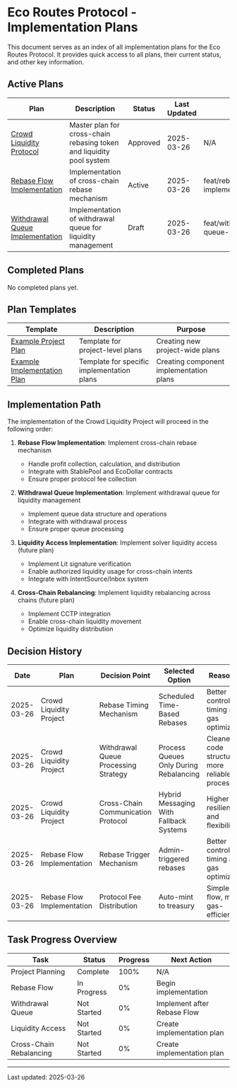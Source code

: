 # Eco Routes Protocol - Implementation Plans

This document serves as an index of all implementation plans for the Eco Routes Protocol. It provides quick access to all plans, their current status, and other key information.

## Active Plans

| Plan | Description | Status | Last Updated | Branch |
|------|-------------|--------|-------------|--------|
| [Crowd Liquidity Protocol](./full/crowd-liquidity-project-plan.md) | Master plan for cross-chain rebasing token and liquidity pool system | Approved | 2025-03-26 | N/A |
| [Rebase Flow Implementation](./full/rebase-flow-implementation-plan.md) | Implementation of cross-chain rebase mechanism | Active | 2025-03-26 | feat/rebase/rebase-flow-implementation |
| [Withdrawal Queue Implementation](./full/withdrawal-queue-implementation-plan.md) | Implementation of withdrawal queue for liquidity management | Draft | 2025-03-26 | feat/withdrawal/withdrawal-queue-implementation |

## Completed Plans

No completed plans yet.

## Plan Templates

| Template | Description | Purpose |
|----------|-------------|---------|
| [Example Project Plan](./examples/example-project-plan.md) | Template for project-level plans | Creating new project-wide plans |
| [Example Implementation Plan](./examples/example-implementation-plan.md) | Template for specific implementation plans | Creating component implementation plans |

## Implementation Path

The implementation of the Crowd Liquidity Project will proceed in the following order:

1. **Rebase Flow Implementation**: Implement cross-chain rebase mechanism
   - Handle profit collection, calculation, and distribution
   - Integrate with StablePool and EcoDollar contracts
   - Ensure proper protocol fee collection

2. **Withdrawal Queue Implementation**: Implement withdrawal queue for liquidity management
   - Implement queue data structure and operations
   - Integrate with withdrawal process
   - Ensure proper queue processing

3. **Liquidity Access Implementation**: Implement solver liquidity access (future plan)
   - Implement Lit signature verification
   - Enable authorized liquidity usage for cross-chain intents
   - Integrate with IntentSource/Inbox system

4. **Cross-Chain Rebalancing**: Implement liquidity rebalancing across chains (future plan)
   - Implement CCTP integration
   - Enable cross-chain liquidity movement
   - Optimize liquidity distribution

## Decision History

| Date | Plan | Decision Point | Selected Option | Reasoning |
|------|------|----------------|-----------------|-----------|
| 2025-03-26 | Crowd Liquidity Project | Rebase Timing Mechanism | Scheduled Time-Based Rebases | Better control over timing and gas optimization |
| 2025-03-26 | Crowd Liquidity Project | Withdrawal Queue Processing Strategy | Process Queues Only During Rebalancing | Cleaner code structure, more reliable processing |
| 2025-03-26 | Crowd Liquidity Project | Cross-Chain Communication Protocol | Hybrid Messaging With Fallback Systems | Higher resilience and flexibility |
| 2025-03-26 | Rebase Flow Implementation | Rebase Trigger Mechanism | Admin-triggered rebases | Better control over timing and gas optimization |
| 2025-03-26 | Rebase Flow Implementation | Protocol Fee Distribution | Auto-mint to treasury | Simpler flow, more gas-efficient |

## Task Progress Overview

| Task | Status | Progress | Next Action |
|------|--------|----------|-------------|
| Project Planning | Complete | 100% | N/A |
| Rebase Flow | In Progress | 0% | Begin implementation |
| Withdrawal Queue | Not Started | 0% | Implement after Rebase Flow |
| Liquidity Access | Not Started | 0% | Create implementation plan |
| Cross-Chain Rebalancing | Not Started | 0% | Create implementation plan |

---

Last updated: 2025-03-26